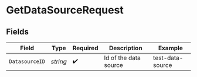 # GetDataSourceRequest


## Fields

| Field                 | Type                  | Required              | Description           | Example               |
| --------------------- | --------------------- | --------------------- | --------------------- | --------------------- |
| `DatasourceID`        | *string*              | :heavy_check_mark:    | Id of the data source | test-data-source      |